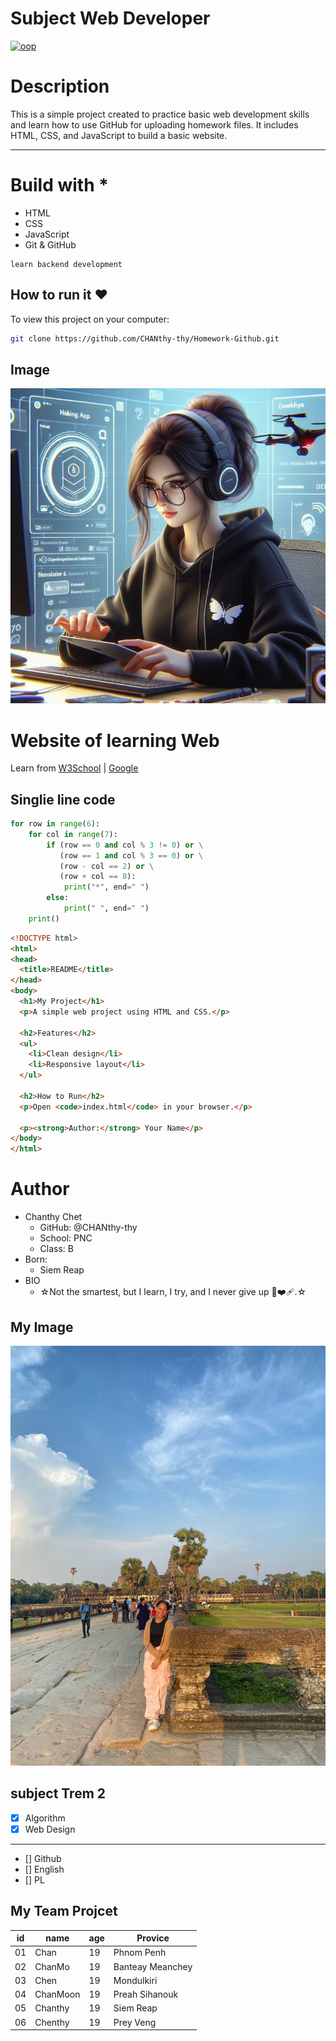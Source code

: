 #  Subject Web Developer
[![oop](https://img.shields.io/badge/_Github-WebPages-purple)](https://www.google.com/)
# Description
This is a simple project created to practice basic web development skills and learn how to use GitHub for uploading homework files. It includes HTML, CSS, and JavaScript to build a basic website.

---
# Build with *
- HTML
- CSS
- JavaScript
- Git & GitHub

```
learn backend development 
```
##  How to run it ❤️
To view this project on your computer:

```bash
git clone https://github.com/CHANthy-thy/Homework-Github.git
```
## Image
![Dashboard](web.jpg)

# Website of learning Web
Learn from [W3School](https://www.w3schools.com/) | [Google](https://www.google.com/)


## Singlie line code
```python
for row in range(6):
    for col in range(7):
        if (row == 0 and col % 3 != 0) or \
           (row == 1 and col % 3 == 0) or \
           (row - col == 2) or \
           (row + col == 8):
            print("*", end=" ")
        else:
            print(" ", end=" ")
    print()
```
```HTML
<!DOCTYPE html>
<html>
<head>
  <title>README</title>
</head>
<body>
  <h1>My Project</h1>
  <p>A simple web project using HTML and CSS.</p>

  <h2>Features</h2>
  <ul>
    <li>Clean design</li>
    <li>Responsive layout</li>
  </ul>

  <h2>How to Run</h2>
  <p>Open <code>index.html</code> in your browser.</p>

  <p><strong>Author:</strong> Your Name</p>
</body>
</html>
```

#  Author 
- Chanthy Chet
    - GitHub: @CHANthy-thy
    - School: PNC
    - Class: B
- Born:
    - Siem Reap
- BIO
     - ☆Not the smartest, but I learn, I try, and I never give up 🌸❤️‍🩹.☆
## My Image
![Dashboard](mine.jpg)

## subject Trem 2
- [x] Algorithm
- [x] Web Design
---
- []  Github
- []  English
- []  PL

## My Team Projcet
|id | name | age | Provice |
|---|------|-----|--------|
| 01 | Chan | 19 | Phnom Penh|
| 02 | ChanMo| 19 | Banteay Meanchey|
| 03 | Chen | 19 | Mondulkiri|
| 04 | ChanMoon | 19 | Preah Sihanouk|
| 05 | Chanthy | 19 | Siem Reap|
| 06 | Chenthy | 19 | Prey Veng|
    
